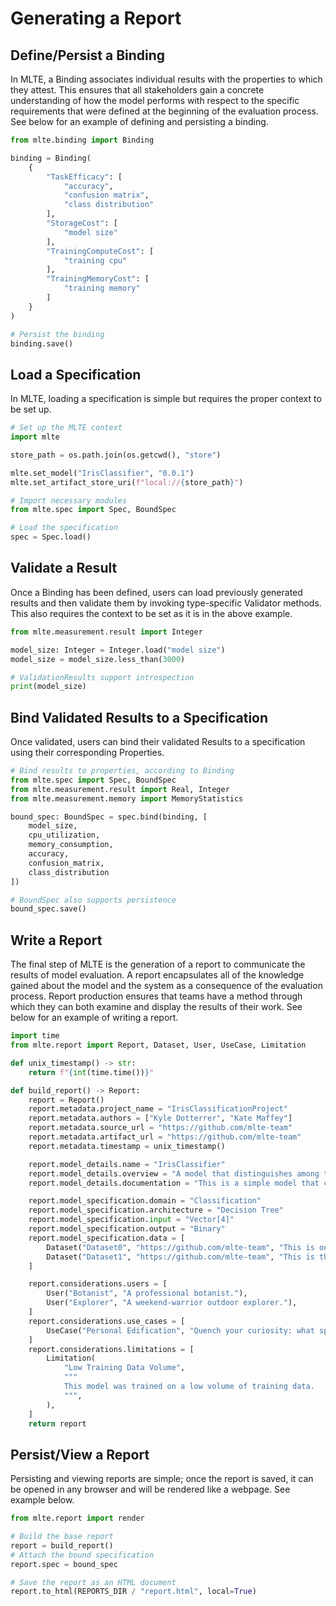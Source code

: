 # Generating a Report

## Define/Persist a Binding
In MLTE, a Binding associates individual results with the properties to which they attest. This ensures that all stakeholders gain a concrete understanding of how the model performs with respect to the specific requirements that were defined at the beginning of the evaluation process. See below for an example of defining and persisting a binding.

```Python
from mlte.binding import Binding

binding = Binding(
    {
        "TaskEfficacy": [
            "accuracy",
            "confusion matrix",
            "class distribution"
        ],
        "StorageCost": [
            "model size"
        ],
        "TrainingComputeCost": [
            "training cpu"
        ],
        "TrainingMemoryCost": [
            "training memory"
        ]
    }
)

# Persist the binding
binding.save()
```

## Load a Specification
In MLTE, loading a specification is simple but requires the proper context to be set up. 

```Python
# Set up the MLTE context
import mlte

store_path = os.path.join(os.getcwd(), "store")

mlte.set_model("IrisClassifier", "0.0.1")
mlte.set_artifact_store_uri(f"local://{store_path}")

# Import necessary modules
from mlte.spec import Spec, BoundSpec

# Load the specification
spec = Spec.load()
```

## Validate a Result
Once a Binding has been defined, users can load previously generated results and then validate them by invoking type-specific Validator methods. This also requires the context to be set as it is in the above example.

```Python
from mlte.measurement.result import Integer

model_size: Integer = Integer.load("model size")
model_size = model_size.less_than(3000)

# ValidationResults support introspection
print(model_size)
```

## Bind Validated Results to a Specification
Once validated, users can bind their validated Results to a specification using their corresponding Properties. 

```Python
# Bind results to properties, according to Binding
from mlte.spec import Spec, BoundSpec
from mlte.measurement.result import Real, Integer
from mlte.measurement.memory import MemoryStatistics

bound_spec: BoundSpec = spec.bind(binding, [
    model_size,
    cpu_utilization,
    memory_consumption,
    accuracy,
    confusion_matrix,
    class_distribution
])

# BoundSpec also supports persistence
bound_spec.save()
```

## Write a Report
The final step of MLTE is the generation of a report to communicate the results of model evaluation. A report encapsulates all of the knowledge gained about the model and the system as a consequence of the evaluation process. Report production ensures that teams have a method through which they can both examine and display the results of their work. See below for an example of writing a report.

```Python
import time
from mlte.report import Report, Dataset, User, UseCase, Limitation

def unix_timestamp() -> str:
    return f"{int(time.time())}"

def build_report() -> Report:
    report = Report()
    report.metadata.project_name = "IrisClassificationProject"
    report.metadata.authors = ["Kyle Dotterrer", "Kate Maffey"]
    report.metadata.source_url = "https://github.com/mlte-team"
    report.metadata.artifact_url = "https://github.com/mlte-team"
    report.metadata.timestamp = unix_timestamp()

    report.model_details.name = "IrisClassifier"
    report.model_details.overview = "A model that distinguishes among three (3) types of irises."
    report.model_details.documentation = "This is a simple model that can distinguish between the setosa, versicolour, and virginica species of Iris based on physical characteristics."

    report.model_specification.domain = "Classification"
    report.model_specification.architecture = "Decision Tree"
    report.model_specification.input = "Vector[4]"
    report.model_specification.output = "Binary"
    report.model_specification.data = [
        Dataset("Dataset0", "https://github.com/mlte-team", "This is one training dataset."),
        Dataset("Dataset1", "https://github.com/mlte-team", "This is the other one we used."),
    ]

    report.considerations.users = [
        User("Botanist", "A professional botanist."),
        User("Explorer", "A weekend-warrior outdoor explorer."),
    ]
    report.considerations.use_cases = [
        UseCase("Personal Edification", "Quench your curiosity: what species of iris IS that? Wonder no longer.")
    ]
    report.considerations.limitations = [
        Limitation(
            "Low Training Data Volume",
            """
            This model was trained on a low volume of training data.
            """,
        ),
    ]
    return report
```

## Persist/View a Report
Persisting and viewing reports are simple; once the report is saved, it can be opened in any browser and will be rendered like a webpage. See example below.

```Python
from mlte.report import render

# Build the base report
report = build_report()
# Attach the bound specification
report.spec = bound_spec

# Save the report as an HTML document
report.to_html(REPORTS_DIR / "report.html", local=True)
```